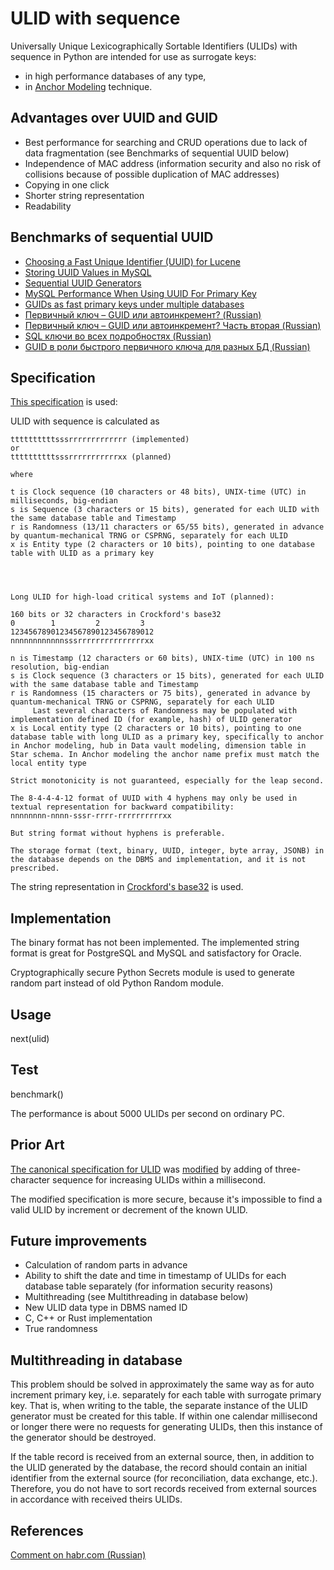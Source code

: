# ULID with sequence
Universally Unique Lexicographically Sortable Identifiers (ULIDs) with sequence in Python
are intended for use as surrogate keys:
* in high performance databases of any type,
* in [Anchor Modeling](https://en.wikipedia.org/wiki/Anchor_modeling) technique.
## Advantages over UUID and GUID
* Best performance for searching and CRUD operations due to lack of data fragmentation (see Benchmarks of sequential UUID below)
* Independence of MAC address (information security and also no risk of collisions because of possible duplication of MAC addresses)
* Copying in one click
* Shorter string representation
* Readability
## Benchmarks of sequential UUID
* [Choosing a Fast Unique Identifier (UUID) for Lucene](https://dzone.com/articles/choosing-fast-unique)
* [Storing UUID Values in MySQL](https://www.percona.com/blog/2014/12/19/store-uuid-optimized-way/)
* [Sequential UUID Generators](https://www.2ndquadrant.com/en/blog/sequential-uuid-generators/)
* [MySQL Performance When Using UUID For Primary Key](https://blog.programster.org/mysql-performance-when-using-uuid-for-primary-key)
* [GUIDs as fast primary keys under multiple databases](https://www.codeproject.com/Articles/388157/GUIDs-as-fast-primary-keys-under-multiple-database)
* [Первичный ключ – GUID или автоинкремент? (Russian)](https://habr.com/ru/post/265437/)
* [Первичный ключ – GUID или автоинкремент? Часть вторая (Russian)](https://habr.com/ru/post/268605/)
* [SQL ключи во всех подробностях (Russian)](https://habr.com/ru/company/oleg-bunin/blog/348172/#uuid)
* [GUID в роли быстрого первичного ключа для разных БД (Russian)](http://www.interface.ru/home.asp?artId=29255)
## Specification
[This specification](https://github.com/ahawker/ulid/issues/306#issuecomment-451850395) is used:

ULID with sequence is calculated as

    ttttttttttsssrrrrrrrrrrrrr (implemented)
    or
    ttttttttttsssrrrrrrrrrrrxx (planned)

    where

    t is Clock sequence (10 characters or 48 bits), UNIX-time (UTC) in milliseconds, big-endian
    s is Sequence (3 characters or 15 bits), generated for each ULID with the same database table and Timestamp
    r is Randomness (13/11 characters or 65/55 bits), generated in advance by quantum-mechanical TRNG or CSPRNG, separately for each ULID
    x is Entity type (2 characters or 10 bits), pointing to one database table with ULID as a primary key




    Long ULID for high-load critical systems and IoT (planned):

    160 bits or 32 characters in Crockford's base32
    0        1         2         3 
    12345678901234567890123456789012
    nnnnnnnnnnnnsssrrrrrrrrrrrrrrrxx

    n is Timestamp (12 characters or 60 bits), UNIX-time (UTC) in 100 ns resolution, big-endian
    s is Clock sequence (3 characters or 15 bits), generated for each ULID with the same database table and Timestamp
    r is Randomness (15 characters or 75 bits), generated in advance by quantum-mechanical TRNG or CSPRNG, separately for each ULID
         Last several characters of Randomness may be populated with implementation defined ID (for example, hash) of ULID generator
    x is Local entity type (2 characters or 10 bits), pointing to one database table with long ULID as a primary key, specifically to anchor in Anchor modeling, hub in Data vault modeling, dimension table in Star schema. In Anchor modeling the anchor name prefix must match the local entity type

    Strict monotonicity is not guaranteed, especially for the leap second.

    The 8-4-4-4-12 format of UUID with 4 hyphens may only be used in textual representation for backward compatibility:
    nnnnnnnn-nnnn-sssr-rrrr-rrrrrrrrrrxx

    But string format without hyphens is preferable.

    The storage format (text, binary, UUID, integer, byte array, JSONB) in the database depends on the DBMS and implementation, and it is not prescribed.

The string representation in [Crockford's base32](https://www.crockford.com/base32.html) is used.
## Implementation
The binary format has not been implemented. The implemented string format is great for PostgreSQL and MySQL and satisfactory for Oracle.

Cryptographically secure Python Secrets module is used to generate random part instead of old Python Random module.
## Usage
next(ulid)
## Test
benchmark()

The performance is about 5000 ULIDs per second on ordinary PC.
## Prior Art
[The canonical specification for ULID](https://github.com/ulid/spec) was [modified](https://github.com/ahawker/ulid/issues/306#issuecomment-451850395) by adding of three-character sequence for increasing ULIDs within a millisecond.

The modified specification is more secure, because it's impossible to find a valid ULID by increment or decrement of the known ULID.
## Future improvements
* Calculation of random parts in advance
* Ability to shift the date and time in timestamp of ULIDs for each database table separately (for information security reasons)
* Multithreading (see Multithreading in database below)
* New ULID data type in DBMS named ID
* C, C++ or Rust implementation
* True randomness
## Multithreading in database
This problem should be solved in approximately the same way as for auto increment primary key, i.e. separately for each table with surrogate primary key. That is, when writing to the table, the separate instance of the ULID generator must be created for this table. If within one calendar millisecond or longer there were no requests for generating ULIDs, then this instance of the generator should be destroyed.

If the table record is received from an external source, then, in addition to the ULID generated by the database, the record should contain an initial identifier from the external source (for reconciliation, data exchange, etc.). Therefore, you do not have to sort records received from external sources in accordance with received theirs ULIDs.
## References
[Comment on habr.com (Russian)](https://habr.com/ru/post/572700/comments/#comment_23418560)
